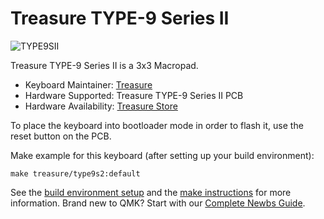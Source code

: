 # Treasure TYPE-9 Series II

![TYPE9SII](https://i.imgur.com/lohJ0Dal.png)

Treasure TYPE-9 Series II is a 3x3 Macropad.

* Keyboard Maintainer: [Treasure](https://github.com/TreasureTypes)
* Hardware Supported: Treasure TYPE-9 Series II PCB
* Hardware Availability: [Treasure Store](http://treasuretypes.com)

To place the keyboard into bootloader mode in order to flash it, use the reset button on the PCB.    

Make example for this keyboard (after setting up your build environment):

    make treasure/type9s2:default

See the [build environment setup](https://docs.qmk.fm/#/getting_started_build_tools) and the [make instructions](https://docs.qmk.fm/#/getting_started_make_guide) for more information. Brand new to QMK? Start with our [Complete Newbs Guide](https://docs.qmk.fm/#/newbs).
